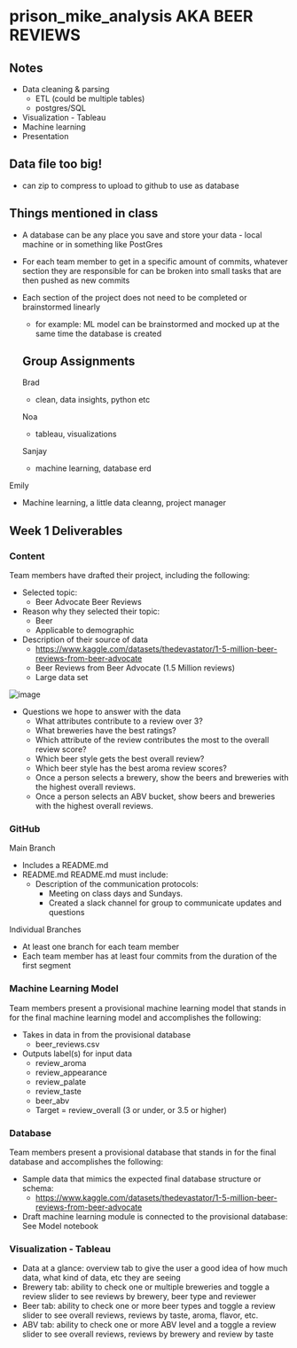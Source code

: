 # prison_mike_analysis AKA BEER REVIEWS

## Notes
- Data cleaning & parsing
  - ETL (could be multiple tables)
  - postgres/SQL
- Visualization - Tableau
- Machine learning
- Presentation

## Data file too big!
- can zip to compress to upload to github to use as database

## Things mentioned in class
- A database can be any place you save and store your data - local machine or in something like PostGres
- For each team member to get in a specific amount of commits, whatever section they are responsible for can be broken into small tasks that are then pushed as new commits
- Each section of the project does not need to be completed or brainstormed linearly
  - for example: ML model can be brainstormed and mocked up at the same time the database is created
    
  ## Group Assignments
  Brad
  - clean, data insights, python etc
  
  Noa
  - tableau, visualizations

  Sanjay
  - machine learning, database erd

Emily
  - Machine learning, a little data cleanng, project manager

## Week 1 Deliverables
### Content
Team members have drafted their project, including the following:
 - Selected topic:  
   - Beer Advocate Beer Reviews
 - Reason why they selected their topic:
   - Beer
   - Applicable to demographic
 - Description of their source of data
   - https://www.kaggle.com/datasets/thedevastator/1-5-million-beer-reviews-from-beer-advocate
   - Beer Reviews from Beer Advocate (1.5 Million reviews)
   - Large data set
   
![image](https://user-images.githubusercontent.com/109913335/213871425-761738a5-4856-4646-a973-d43a5807efc1.png)

 - Questions we hope to answer with the data
   - What attributes contribute to a review over 3?
   - What breweries have the best ratings?
   - Which attribute of the review contributes the most to the overall review score?
   - Which beer style gets the best overall review?
   - Which beer style has the best aroma review scores?
   - Once a person selects a brewery, show the beers and breweries with the highest overall reviews.
   - Once a person selects an ABV bucket, show beers and breweries with the highest overall reviews.
 
### GitHub
Main Branch 
 - Includes a README.md
 - README.md README.md must include: 
   - Description of the communication protocols: 
     - Meeting on class days and Sundays.
     - Created a slack channel for group to communicate updates and questions

Individual Branches 
 - At least one branch for each team member
 - Each team member has at least four commits from the duration of the first segment

### Machine Learning Model
Team members present a provisional machine learning model that stands in for the final machine learning model and accomplishes the following:
 - Takes in data in from the provisional database
   - beer_reviews.csv
 - Outputs label(s) for input data
   - review_aroma
   - review_appearance
   - review_palate
   - review_taste
   - beer_abv
   - Target = review_overall (3 or under, or 3.5 or higher)
 
### Database
Team members present a provisional database that stands in for the final database and accomplishes the following:
 - Sample data that mimics the expected final database structure or schema:
   - https://www.kaggle.com/datasets/thedevastator/1-5-million-beer-reviews-from-beer-advocate
 - Draft machine learning module is connected to the provisional database: See Model notebook

### Visualization - Tableau

- Data at a glance: overview tab to give the user a good idea of how much data, what kind of data, etc they are seeing
- Brewery tab: ability to check one or multiple breweries and toggle a review slider to see  reviews by brewery, beer type and reviewer
- Beer tab: ability to check one or more beer types and toggle a review slider to see overall reviews, reviews by taste, aroma, flavor, etc.
- ABV tab: ability to check one or more ABV level and a toggle a review slider to see overall reviews, reviews by brewery and review by taste
